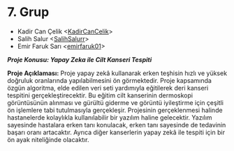 # 7. Grup
 
- Kadir Can Çelik <[KadirCanCelik](https://github.com/KadirCanCelik)>
- Salih Salur <[SalihSalurr](https://github.com/SalihSalurr)>
- Emir Faruk Sarı <[emirfaruk01](https://github.com/emirfaruk01)>


***Proje Konusu: Yapay Zeka ile Cilt Kanseri Tespiti***

**Proje Açıklaması:** Proje yapay zekâ kullanarak erken teşhisin hızlı ve yüksek doğruluk 
oranlarında yapılabilmesini ön görmektedir. Proje kapsamında özgün algoritma, elde 
edilen veri seti yardımıyla eğitilerek deri kanseri tespitini gerçekleştirecektir. Bu eğitim 
cilt kanserinin dermoskopi görüntüsünün alınması ve gürültü giderme ve görüntü 
iyileştirme için çeşitli ön işlemlere tabi tutulmasıyla gerçekleşir. Projesinin 
gerçeklenmesi halinde hastanelerde kolaylıkla kullanılabilir bir yazılım haline 
gelecektir. Yazılım sayesinde hastalara erken tanı konulacak, erken tanı sayesinde de 
tedavinin başarı oranı artacaktır. Ayrıca diğer kanserlerin yapay zekâ ile tespiti için bir 
ön ayak niteliğinde olacaktır.
